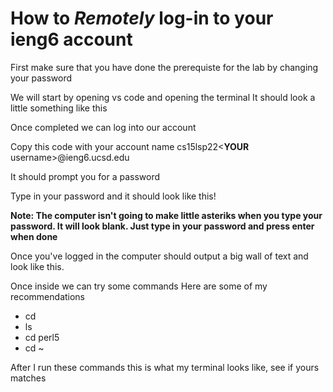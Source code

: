 # How to *Remotely* log-in to your ieng6 account
First make sure that you have done the prerequiste for the lab by changing your password

We will start by opening vs code and opening the terminal
It should look a little something like this
<!--- add picture of VSCODE terminal here-->

Once completed we can log into our account

Copy this code with your account name
cs15lsp22<__YOUR__ username>@ieng6.ucsd.edu

It should prompt you for a password 
<!-- ask for password image-->
Type in your password and it should look like this!

__Note: The computer isn't going to make little asteriks when you type your password. It will look blank. Just type in your password and press enter when done__

Once you've logged in the computer should output a big wall of text and look like this.

<!-- Insert that image here-->

Once inside we can try some commands
Here are some of my recommendations
- cd
- ls
- cd perl5
- cd ~

After I run these commands this is what my terminal looks like, see if yours matches
